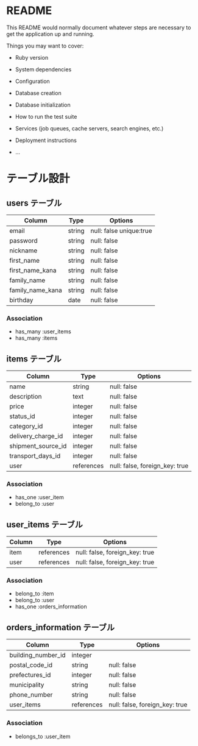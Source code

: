 # README

This README would normally document whatever steps are necessary to get the
application up and running.

Things you may want to cover:

* Ruby version

* System dependencies

* Configuration

* Database creation

* Database initialization

* How to run the test suite

* Services (job queues, cache servers, search engines, etc.)

* Deployment instructions

* ...
# テーブル設計

## users テーブル

| Column           | Type       | Options                 |
| ---------------- | ---------- | ----------------------- |
| email            | string     | null: false unique:true |
| password         | string     | null: false             |
| nickname         | string     | null: false             |
| first_name       | string     | null: false             |
| first_name_kana  | string     | null: false             |
| family_name      | string     | null: false             |
| family_name_kana | string     | null: false             |
| birthday         | date       | null: false             |


### Association

- has_many :user_items
- has_many :items


## items テーブル

| Column              | Type        | Options                        |
| --------------------| ----------- | ------------------------------ |
| name                | string      | null: false                    |
| description         | text        | null: false                    |
| price               | integer     | null: false                    |
| status_id           | integer     | null: false                    |
| category_id         | integer     | null: false                    |
| delivery_charge_id  | integer     | null: false                    |
| shipment_source_id  | integer     | null: false                    |
| transport_days_id   | integer     | null: false                    |
| user                | references  | null: false, foreign_key: true |

### Association


- has_one :user_item
- belong_to :user


## user_items テーブル

| Column  | Type       | Options                        |
| ------- | ---------- | ------------------------------ |
| item    | references | null: false, foreign_key: true |
| user    | references | null: false, foreign_key: true |

### Association

- belong_to :item
- belong_to :user
- has_one :orders_information


## orders_information テーブル

| Column                 | Type        | Options                        |
| ---------------------- | ----------- | ------------------------------ |
| building_number_id     | integer     |                                |
| postal_code_id         | string      | null: false                    |
| prefectures_id         | integer     | null: false                    |
| municipality           | string      | null: false                    |
| phone_number           | string      | null: false                    |
| user_items             | references  | null: false, foreign_key: true |



### Association

- belongs_to :user_item



